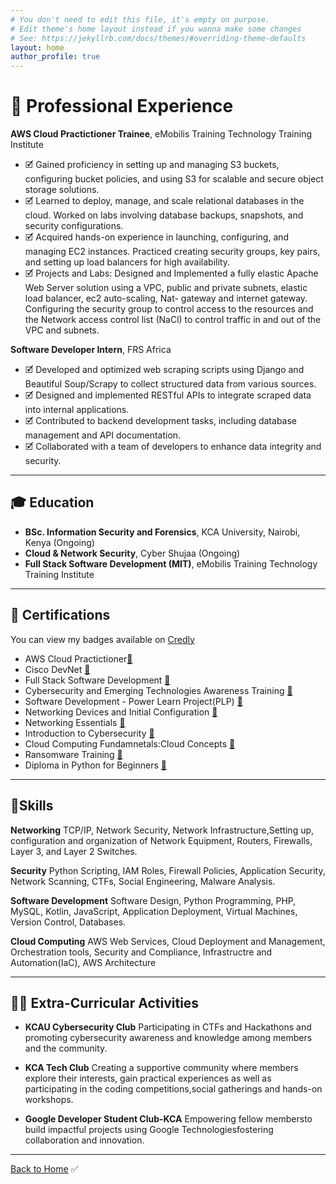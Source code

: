 ```yaml
---
# You don't need to edit this file, it's empty on purpose.
# Edit theme's home layout instead if you wanna make some changes
# See: https://jekyllrb.com/docs/themes/#overriding-theme-defaults
layout: home
author_profile: true
---
```


# 💼 Professional Experience

**AWS Cloud Practictioner Trainee**, eMobilis Training Technology Training Institute  

- 🗹 Gained proficiency in setting up and managing S3 buckets, configuring bucket policies, and using S3 for scalable and secure object storage solutions.
- 🗹 Learned to deploy, manage, and scale relational databases in the cloud. Worked on labs involving database backups, snapshots, and security configurations.
- 🗹 Acquired hands-on experience in launching, configuring, and managing EC2 instances. Practiced creating security groups, key pairs, and setting up load balancers for high availability.
- 🗹 Projects and Labs: Designed and Implemented a fully elastic Apache Web Server solution using a VPC, public and private subnets, elastic load balancer, ec2 auto-scaling, Nat- gateway and internet gateway. Configuring the security group to control access to the resources and the Network access control list (NaCl) to control traffic in and out of the VPC and subnets.

**Software Developer Intern**, FRS Africa

- 🗹 Developed and optimized web scraping scripts using Django and Beautiful Soup/Scrapy to collect structured data from various sources.
- 🗹 Designed and implemented RESTful APIs to integrate scraped data into internal applications.
- 🗹 Contributed to backend development tasks, including database management and API documentation.
- 🗹 Collaborated with a team of developers to enhance data integrity and security.  

---

## 🎓 Education

- **BSc. Information Security and Forensics**, KCA University, Nairobi, Kenya (Ongoing)
- **Cloud & Network Security**, Cyber Shujaa (Ongoing)
- **Full Stack Software Development (MIT)**, eMobilis Training Technology Training Institute

---

## 📜 Certifications

You can view my badges available on [Credly](https://www.credly.com/users/daniel-caleb-cheruiyot)

- AWS Cloud Practictioner[🔗](https://drive.google.com/file/d/1ielPugD4_h0dUi3MN2qjzza5ulUKG495/view?usp=sharing)
- Cisco DevNet [🔗](https://www.linkedin.com/in/daniel-caleb-cheruiyot/details/certifications/1746520046792/single-media-viewer/?profileId=ACoAADKlR5IBTCPfoxBg7hbgCYWN26H7ZPFUwtQ)
- Full Stack Software Development [🔗](https://drive.google.com/file/d/1sP3wh-KrDglsLVWOZFvMfe805T1ToPcD/view?usp=sharing)
- Cybersecurity and Emerging Technologies Awareness Training [🔗](https://drive.google.com/file/d/1tXWAh2tZ_3H9TRgi0XzTj95kmOE0qdFv/view)
- Software Development - Power Learn Project(PLP) [🔗](https://drive.google.com/file/d/1hg2IbBdXxIw8X4PPNv7jBHdlTey_nUKs/view)
- Networking Devices and Initial Configuration [🔗](https://drive.google.com/file/d/1th_zbQj3m01N9cvagVQJoW75StVG711Q/view?usp=sharing)
- Networking Essentials [🔗](https://drive.google.com/file/d/1cDjvH4xO_v85w4FrtYplV7JFbf2Meur3/view?usp=sharing)
- Introduction to Cybersecurity [🔗](https://www.credly.com/badges/b9c77870-ba97-4b37-aa99-f0ef5babc6be/public_url)
- Cloud Computing Fundamnetals:Cloud Concepts [🔗](https://drive.google.com/file/d/1U79GpxOSgtOcdjQ8GATvfO8uDQfaPkaz/view?usp=sharing)
- Ransomware Training [🔗](https://drive.google.com/file/d/1Suf0Jw7N-SXceG3Nwck-o62qTFt3A903/view?usp=sharing)
- Diploma in Python for Beginners [🔗](https://alison.com/certification/check/$2y$10$4lvWxQY5gL5wrr55CKhor.q0W6slqWgyg2eqlPI4pLVtQIEEaaQ3e)

---

## 👷Skills

**Networking**
TCP/IP, Network Security, Network Infrastructure,Setting up, configuration and
organization of Network Equipment, Routers, Firewalls, Layer 3, and Layer 2 Switches.

**Security**
Python Scripting, IAM Roles, Firewall Policies, Application Security, Network Scanning, CTFs, Social Engineering, Malware Analysis.

**Software Development**
Software Design, Python Programming, PHP, MySQL, Kotlin, JavaScript, Application Deployment, Virtual Machines, Version Control, Databases.

**Cloud Computing**
AWS Web Services, Cloud Deployment and Management, Orchestration tools, Security and Compliance, Infrastructre and Automation(IaC), AWS
Architecture

---

## 🤝🏽 Extra-Curricular Activities

- **KCAU Cybersecurity Club**
Participating in CTFs and Hackathons and promoting cybersecurity awareness and
knowledge among members and the community.

- **KCA Tech Club**
Creating a supportive community where members explore their interests, gain
practical experiences as well as participating in the coding competitions,social
gatherings and hands-on workshops.

- **Google Developer Student Club-KCA**
Empowering fellow membersto build impactful projects using Google
Technologiesfostering collaboration and innovation.

---

[Back to Home](/)
✅
